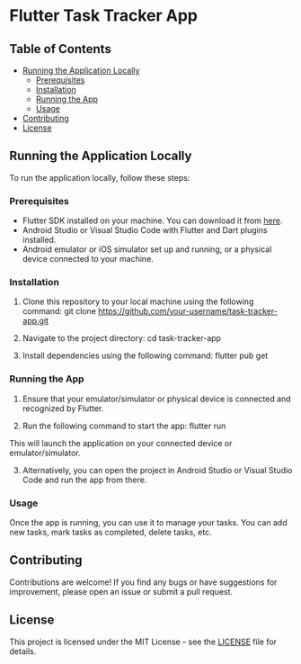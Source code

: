 # Flutter Task Tracker App


## Table of Contents

- [Running the Application Locally](#running-the-application-locally)
  - [Prerequisites](#prerequisites)
  - [Installation](#installation)
  - [Running the App](#running-the-app)
  - [Usage](#usage)
- [Contributing](#contributing)
- [License](#license)

## Running the Application Locally

To run the application locally, follow these steps:

### Prerequisites

- Flutter SDK installed on your machine. You can download it from [here](https://flutter.dev/docs/get-started/install).
- Android Studio or Visual Studio Code with Flutter and Dart plugins installed.
- Android emulator or iOS simulator set up and running, or a physical device connected to your machine.

### Installation

1. Clone this repository to your local machine using the following command:
            git clone https://github.com/your-username/task-tracker-app.git
  
2. Navigate to the project directory:
     cd task-tracker-app


3. Install dependencies using the following command:
      flutter pub get


### Running the App

1. Ensure that your emulator/simulator or physical device is connected and recognized by Flutter.

2. Run the following command to start the app:
   flutter run


This will launch the application on your connected device or emulator/simulator.

3. Alternatively, you can open the project in Android Studio or Visual Studio Code and run the app from there.

### Usage

Once the app is running, you can use it to manage your tasks. You can add new tasks, mark tasks as completed, delete tasks, etc.

## Contributing

Contributions are welcome! If you find any bugs or have suggestions for improvement, please open an issue or submit a pull request.

## License

This project is licensed under the MIT License - see the [LICENSE](LICENSE) file for details.
     
   

